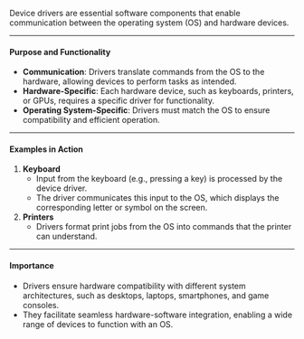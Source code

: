 Device drivers are essential software components that enable communication between the operating system (OS) and hardware devices.

---
#### **Purpose and Functionality**
- **Communication**: Drivers translate commands from the OS to the hardware, allowing devices to perform tasks as intended.
- **Hardware-Specific**: Each hardware device, such as keyboards, printers, or GPUs, requires a specific driver for functionality.
- **Operating System-Specific**: Drivers must match the OS to ensure compatibility and efficient operation.
---
#### **Examples in Action**
1. **Keyboard**
    - Input from the keyboard (e.g., pressing a key) is processed by the device driver.
    - The driver communicates this input to the OS, which displays the corresponding letter or symbol on the screen.
2. **Printers**
    - Drivers format print jobs from the OS into commands that the printer can understand.
---
#### **Importance**
- Drivers ensure hardware compatibility with different system architectures, such as desktops, laptops, smartphones, and game consoles.
- They facilitate seamless hardware-software integration, enabling a wide range of devices to function with an OS.